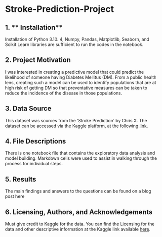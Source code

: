 # Stroke-Prediction-Project

 ## 1. ** Installation**
Installation of Python 3.10. 4, Numpy, Pandas, Matplotlib, Seaborn, and Scikit Learn libraries are sufficient to run the codes in the notebook.

## 2. **Project Motivation**
I was interested in creating a predictive model that could predict the likelihood of someone having Diabetes Mellitus (DM). From a public health lens, creating such a model can be used to identify populations that are at high risk of getting DM so that preventative measures can be taken to reduce the incidence of the disease in those populations.

## 3. **Data Source**

This dataset was sources from the 'Stroke Prediction' by Chris X. The dataset can be accessed via the Kaggle platform, at the following [link](https://www.kaggle.com/code/docxian/stroke-prediction/data).

## 4. **File Descriptions**
There is one notebook file that contains the exploratory data analysis and model building. Markdown cells were used to assist in walking through the process for individual steps.

## 5. **Results**
The main findings and answers to the questions can be found on a blog post here

## 6. **Licensing, Authors, and Acknowledgements**
Must give credit to Kaggle for the data. You can find the Licensing for the data and other descriptive information at the Kaggle link available [here](https://www.kaggle.com/code/docxian/stroke-prediction/data).
